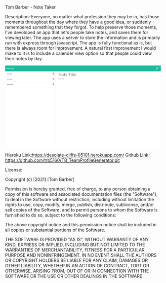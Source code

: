Tom Barber - Note Taker

Description:  Everyone, no matter what profession they may be in, has those moments throughout the day where they have a good idea, or suddenly remembered something that they forgot.  To help preserve those moments, I've devoloped an app that let's people take notes, and saves them for viewing later.  The app uses a server to store the information and is primarily run with express through javascript.  The app is fully functional as is, but there is always room for improvement.  A natural first improvement I would make to it is to include a calender view option so that people could view their notes by day.

![Alt text](./public/assets/images/serverScreenshot.png)

Hieroku Link:https://desolate-cliffs-05101.herokuapp.com/
Github Link: https://github.com/trb5160/TB_TeamProfileGenerator.git

License:

Copyright (c) [2021] [Tom Barber]

Permission is hereby granted, free of charge, to any person obtaining a copy of this software and associated documentation files (the "Software"), to deal in the Software without restriction, including without limitation the rights to use, copy, modify, merge, publish, distribute, sublicense, and/or sell copies of the Software, and to permit persons to whom the Software is furnished to do so, subject to the following conditions:

The above copyright notice and this permission notice shall be included in all copies or substantial portions of the Software.

THE SOFTWARE IS PROVIDED "AS IS", WITHOUT WARRANTY OF ANY KIND, EXPRESS OR IMPLIED, INCLUDING BUT NOT LIMITED TO THE WARRANTIES OF MERCHANTABILITY, FITNESS FOR A PARTICULAR PURPOSE AND NONINFRINGEMENT. IN NO EVENT SHALL THE AUTHORS OR COPYRIGHT HOLDERS BE LIABLE FOR ANY CLAIM, DAMAGES OR OTHER LIABILITY, WHETHER IN AN ACTION OF CONTRACT, TORT OR OTHERWISE, ARISING FROM, OUT OF OR IN CONNECTION WITH THE SOFTWARE OR THE USE OR OTHER DEALINGS IN THE SOFTWARE